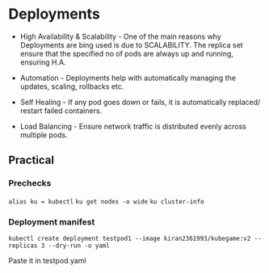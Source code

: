 

# Deployments

- High Availability & Scalability - One of the main reasons why Deployments are bing used is due to SCALABILITY. The replica set ensure that the specified no of pods are always up and running, ensuring H.A.

- Automation - Deployments help with automatically managing the updates, scaling, rollbacks etc.

- Self Healing - If any pod goes down or fails, it is automatically replaced/ restart failed containers.

- Load Balancing - Ensure network traffic is distributed evenly across multiple pods.


## Practical
 
### Prechecks

`alias ku = kubectl`
`ku get nodes -o wide`
`ku cluster-info`

### Deployment manifest

`kubectl create deployment testpod1 --image kiran2361993/kubegame:v2 --replicas 3 --dry-run -o yaml`

Paste it in testpod.yaml
